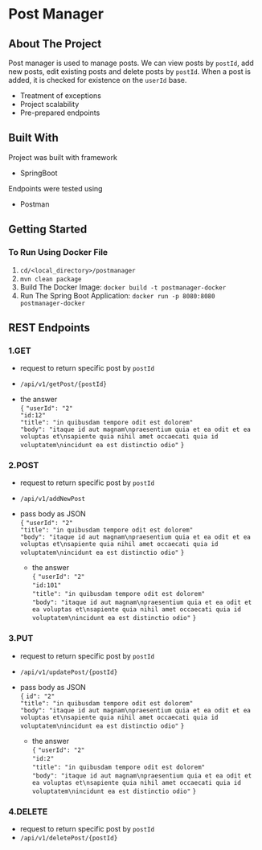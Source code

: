 # Post Manager

## About The Project
Post manager is used to manage posts. We can view posts by `postId`, add new posts, edit existing posts and delete posts by `postId`. When a post is added, it is checked for existence on the `userId` base.

- Treatment of exceptions
- Project scalability 
- Pre-prepared endpoints

## Built With

Project was built with framework
- SpringBoot

Endpoints were tested using 
- Postman

## Getting Started
###  To Run Using Docker File

1. `cd/<local_directory>/postmanager`
2.  `mvn clean package`
3.  Build The Docker Image: `docker build -t postmanager-docker`
4.  Run The Spring Boot Application: `docker run -p 8080:8080 postmanager-docker`

## REST Endpoints

### 1.GET 
  - request to return specific post by `postId`
  - `/api/v1/getPost/{postId}`

 - the answer<br />
    `{`
    `"userId": "2"`<br />
    `"id:12"`<br />
    `"title": "in quibusdam tempore odit est dolorem"`<br />
    `"body": "itaque id aut magnam\npraesentium quia et ea odit et ea voluptas et\nsapiente quia nihil amet occaecati quia id voluptatem\nincidunt ea est distinctio odio"`
    `}`

### 2.POST 
  - request to return specific post by `postId`
  - `/api/v1/addNewPost`

  - pass body as JSON<br />
    `{`
    `"userId": "2"`<br />
    `"title": "in quibusdam tempore odit est dolorem"`<br />
    `"body": "itaque id aut magnam\npraesentium quia et ea odit et ea voluptas et\nsapiente quia nihil amet occaecati quia id voluptatem\nincidunt ea est distinctio odio"`
    `}`
    
    - the answer<br />
    `{`
    `"userId": "2"`<br />
    `"id:101"`<br />
    `"title": "in quibusdam tempore odit est dolorem"`<br />
    `"body": "itaque id aut magnam\npraesentium quia et ea odit et ea voluptas et\nsapiente quia nihil amet occaecati quia id voluptatem\nincidunt ea est distinctio odio"`
    `}`

### 3.PUT 
  - request to return specific post by `postId`
  - `/api/v1/updatePost/{postId}`

- pass body as JSON<br />
    `{`
    `id": "2"`<br />
    `"title": "in quibusdam tempore odit est dolorem"`<br />
    `"body": "itaque id aut magnam\npraesentium quia et ea odit et ea voluptas et\nsapiente quia nihil amet occaecati quia id voluptatem\nincidunt ea est distinctio odio"`
    `}`
    
     - the answer<br />
    `{`
    `"userId": "2"`<br />
    `"id:2"`<br />
    `"title": "in quibusdam tempore odit est dolorem"`<br />
    `"body": "itaque id aut magnam\npraesentium quia et ea odit et ea voluptas et\nsapiente quia nihil amet occaecati quia id voluptatem\nincidunt ea est distinctio odio"`
    `}`

### 4.DELETE 
  - request to return specific post by `postId`
  - `/api/v1/deletePost/{postId}`
